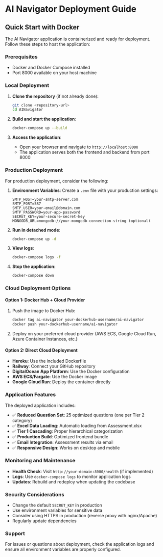 # AI Navigator Deployment Guide

## Quick Start with Docker

The AI Navigator application is containerized and ready for deployment. Follow these steps to host the application:

### Prerequisites
- Docker and Docker Compose installed
- Port 8000 available on your host machine

### Local Deployment

1. **Clone the repository** (if not already done):
   ```bash
   git clone <repository-url>
   cd AINavigator
   ```

2. **Build and start the application**:
   ```bash
   docker-compose up --build
   ```

3. **Access the application**:
   - Open your browser and navigate to `http://localhost:8000`
   - The application serves both the frontend and backend from port 8000

### Production Deployment

For production deployment, consider the following:

1. **Environment Variables**:
   Create a `.env` file with your production settings:
   ```env
   SMTP_HOST=your-smtp-server.com
   SMTP_PORT=587
   SMTP_USER=your-email@domain.com
   SMTP_PASSWORD=your-app-password
   SECRET_KEY=your-secure-secret-key
   MONGODB_URL=mongodb://your-mongodb-connection-string (optional)
   ```

2. **Run in detached mode**:
   ```bash
   docker-compose up -d
   ```

3. **View logs**:
   ```bash
   docker-compose logs -f
   ```

4. **Stop the application**:
   ```bash
   docker-compose down
   ```

### Cloud Deployment Options

#### Option 1: Docker Hub + Cloud Provider
1. Push the image to Docker Hub:
   ```bash
   docker tag ai-navigator your-dockerhub-username/ai-navigator
   docker push your-dockerhub-username/ai-navigator
   ```

2. Deploy on your preferred cloud provider (AWS ECS, Google Cloud Run, Azure Container Instances, etc.)

#### Option 2: Direct Cloud Deployment
- **Heroku**: Use the included Dockerfile
- **Railway**: Connect your GitHub repository
- **DigitalOcean App Platform**: Use the Docker configuration
- **AWS ECS/Fargate**: Use the Docker image
- **Google Cloud Run**: Deploy the container directly

### Application Features

The deployed application includes:
- ✅ **Reduced Question Set**: 25 optimized questions (one per Tier 2 category)
- ✅ **Excel Data Loading**: Automatic loading from Assessment.xlsx
- ✅ **Tier 1 Cascading**: Proper hierarchical categorization
- ✅ **Production Build**: Optimized frontend bundle
- ✅ **Email Integration**: Assessment results via email
- ✅ **Responsive Design**: Works on desktop and mobile

### Monitoring and Maintenance

- **Health Check**: Visit `http://your-domain:8000/health` (if implemented)
- **Logs**: Use `docker-compose logs` to monitor application logs
- **Updates**: Rebuild and redeploy when updating the codebase

### Security Considerations

- Change the default `SECRET_KEY` in production
- Use environment variables for sensitive data
- Consider using HTTPS in production (reverse proxy with nginx/Apache)
- Regularly update dependencies

### Support

For issues or questions about deployment, check the application logs and ensure all environment variables are properly configured.